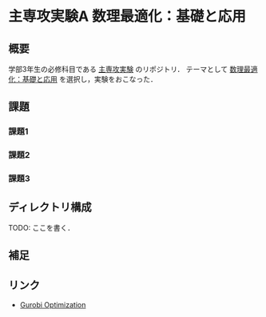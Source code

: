 # 主専攻実験A 数理最適化：基礎と応用

## 概要

学部3年生の必修科目である [主専攻実験](https://www.coins.tsukuba.ac.jp/jikken-3nen/index.html) のリポジトリ．
テーマとして [数理最適化：基礎と応用](https://www.u.tsukuba.ac.jp/~sano.yoshio.fn/lecture/iml/index.html) を選択し，実験をおこなった．

## 課題

### 課題1

### 課題2

### 課題3

## ディレクトリ構成

TODO: ここを書く．
## 補足

## リンク

- [Gurobi Optimization](https://www.gurobi.com)